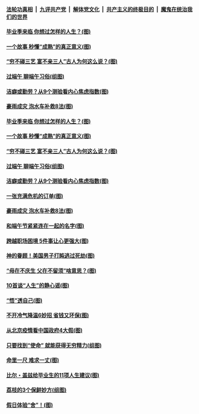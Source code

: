 ####  [法轮功真相](../../../../basic/blob/master/README.md?t=06260002) &nbsp;|&nbsp; [九评共产党](../../../../9ping.md/blob/master/README.md?t=06260002) &nbsp;|&nbsp; [解体党文化](../../../../jtdwh.md/blob/master/README.md?t=06260002)  &nbsp;|&nbsp; [共产主义的终极目的](../../../../gczydzjmd.md/blob/master/README.md?t=06260002) &nbsp;|&nbsp; [魔鬼在统治我们的世界](../../../../mgztzwmdsj.md/blob/master/README.md?t=06260002) 

#### [毕业季来临 你想过怎样的人生？(图)](../pages/p8/937661.md?t=06260002) 

#### [一个故事 秒懂“成熟”的真正意义(图)](../pages/p8/936405.md?t=06260002) 

#### [“穷不碰三艺 富不亲三人”古人为何这么说？(图)](../pages/p8/937602.md?t=06260002) 

#### [过端午 聊端午习俗(组图)](../pages/p8/937246.md?t=06260002) 

#### [洁癖或勤劳？从9个测验看内心焦虑指数(图)](../pages/p8/937558.md?t=06260002) 

#### [豪雨成灾 泡水车补救8法(图)](../pages/p8/937526.md?t=06260002) 

#### [毕业季来临 你想过怎样的人生？(图)](../pages/p8/937661.md?t=06260002) 

#### [一个故事 秒懂“成熟”的真正意义(图)](../pages/p8/936405.md?t=06260002) 

#### [“穷不碰三艺 富不亲三人”古人为何这么说？(图)](../pages/p8/937602.md?t=06260002) 

#### [过端午 聊端午习俗(组图)](../pages/p8/937246.md?t=06260002) 

#### [洁癖或勤劳？从9个测验看内心焦虑指数(图)](../pages/p8/937558.md?t=06260002) 

#### [一张充满危机的订单(图)](../pages/p8/936981.md?t=06260002) 

#### [豪雨成灾 泡水车补救8法(图)](../pages/p8/937526.md?t=06260002) 

#### [和端午节紧紧连在一起的名字(图)](../pages/p8/937448.md?t=06260002) 

#### [跨越职场困境 5件事让心更强大(图)](../pages/p8/937375.md?t=06260002) 

#### [神的眷顾！美国男子打盹逃过死劫(图)](../pages/p8/936985.md?t=06260002) 

#### [“母在不庆生 父在不留须”啥意思？(图)](../pages/p8/937234.md?t=06260002) 

#### [10首谈“人生”的静心谣(图)](../pages/p8/936965.md?t=06260002) 

#### [“悟”透自己(图)](../pages/p8/936972.md?t=06260002) 

#### [不开冷气降温6妙招 省钱又环保(图)](../pages/p8/937329.md?t=06260002) 

#### [从北京疫情看中国政府4大假(图)](../pages/p8/937196.md?t=06260002) 

#### [只要找到“使命” 就能获得无穷精力(组图)](../pages/p8/937159.md?t=06260002) 

#### [命里一尺 难求一丈(图)](../pages/p8/936782.md?t=06260002) 

#### [比尔・盖兹给毕业生的11项人生建议(图)](../pages/p8/936231.md?t=06260002) 

#### [荔枝的3个保鲜妙方(组图)](../pages/p8/936950.md?t=06260002) 

#### [假日体验“舍”！(图)](../pages/p8/937183.md?t=06260002) 

